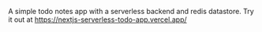 A simple todo notes app with a serverless backend and redis datastore. Try it out at https://nextjs-serverless-todo-app.vercel.app/
